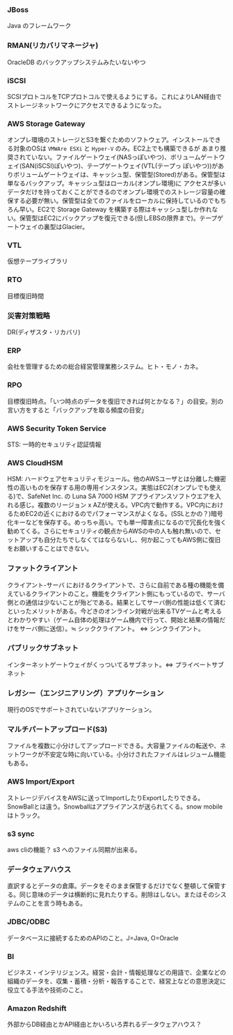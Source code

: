 ### JBoss
Java のフレームワーク

### RMAN(リカバリマネージャ)
OracleDB のバックアップシステムみたいないやつ

### iSCSI
SCSIプロトコルをTCPプロトコルで使えるようにする。これによりLAN経由でストレージネットワークにアクセスできるようになった。

### AWS Storage Gateway
オンプレ環境のストレージとS3を繋ぐためのソフトウェア。インストールできる対象のOSは `VMWAre ESXi` と `Hyper-V` のみ。EC2上でも構築できるが
あまり推奨されていない。ファイルゲートウェイ(NASっぽいやつ)、ボリュームゲートウェイ(SAN(iSCSI)ぽいやつ)、テープゲートウェイ(VTL(テープっ
ぽいやつ))がありボリュームゲートウェイは、キャッシュ型、保管型(Stored)がある。保管型は単なるバックアップ。キャッシュ型はローカル(オンプレ環境)に
アクセスが多いデータだけを持っておくことができるのでオンプレ環境でのストレージ容量の確保する必要が無い。保管型は全てのファイルをローカルに保持しているのでもちろん早い。EC2で Storage Gateway を構築する際はキャッシュ型しか作れない。保管型はEC2にバックアップを復元できる(但しEBSの限界まで)。テープゲートウェイの裏型はGlacier。

### VTL
仮想テープライブラリ

### RTO
目標復旧時間

### 災害対策戦略
DR(ディザスタ・リカバリ)

### ERP
会社を管理するための総合経営管理業務システム。ヒト・モノ・カネ。

### RPO
目標復旧時点。「いつ時点のデータを復旧できれば何とかなる？」の目安。別の言い方をすると「バックアップを取る頻度の目安」

### AWS Security Token Service
STS: 一時的セキュリティ認証情報

### AWS CloudHSM
HSM: ハードウェアセキュリティモジュール。他のAWSユーザとは分離した機密性の高いものを保存する用の専用インスタンス。実態はEC2(オンプレでも使える)で、SafeNet Inc. の Luna SA 7000 HSM アプライアンスソフトウエアを入れる感じ。複数のリージョン x AZが使える。VPC内で動作する。VPC内におけるためEC2の近くにおけるのでパフォーマンスがよくなる。(SSLとかの？)暗号化キーなどを保存する。めっちゃ高い。でも単一障害点になるので冗長化を強く勧めてくる。さらにセキュリティの観点からAWSの中の人も触れ無いので、セットアップも自分たちでしなくてはならないし、何か起こってもAWS側に復旧をお願いすることはできない。

### ファットクライアント
クライアント-サーバ におけるクライアントで、さらに自前である種の機能を備えているクライアントのこと。機能をクライアント側にもっているので、サーバ側との通信は少ないことが殆どである。結果としてサーバ側の性能は低くて済むといったメリットがある。今どきのオンライン対戦が出来るTVゲームと考えるとわかりやすい（ゲーム自体の処理はゲーム機内で行って、開始と結果の情報だけをサーバ側に送信）。≒ シッククライアント。 ⇔ シンクライアント。

### パブリックサブネット
インターネットゲートウェイがくっついてるサブネット。⇔ プライベートサブネット

### レガシー（エンジニアリング）アプリケーション
現行のOSでサポートされていないアプリケーション。

### マルチパートアップロード(S3)
ファイルを複数に小分けしてアップロードできる。大容量ファイルの転送や、ネットワークが不安定な時に向いている。小分けされたファイルはレジューム機能もある。

### AWS Import/Export
ストレージデバイスをAWSに送ってImportしたりExportしたりできる。SnowBallとは違う。Snowballはアプライアンスが送られてくる。snow mobile はトラック。

### s3 sync
aws cliの機能？ s3 へのファイル同期が出来る。

### データウェアハウス
直訳するとデータの倉庫。データをそのまま保管するだけでなく整頓して保管する。同じ意味のデータは横断的に見れたりする。削除はしない。またはそのシステムのことを言う時もある。

### JDBC/ODBC
データベースに接続するためのAPIのこと。J=Java, O=Oracle

### BI
ビジネス・インテリジェンス。経営・会計・情報処理などの用語で、企業などの組織のデータを、収集・蓄積・分析・報告することで、経営上などの意思決定に役立てる手法や技術のこと。 

### Amazon Redshift
外部からDB経由とかAPI経由とかいろいろ弄れるデータウェアハウス？
